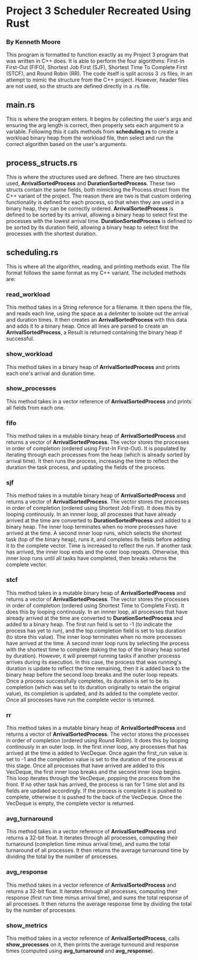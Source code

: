 # Project 3 Scheduler Recreated Using Rust
### By Kenneth Moore

This program is formatted to function exactly as my Project 3 program that was written in C++ does. It is able to perform the four algorithms: First-In First-Out (FIFO), Shortest Job First (SJF), Shortest Time To Complete First (STCF), and Round Robin (RR).
The code itself is split across 3 .rs files, in an attempt to mimic the structure from the C++ project. However, header files are not used, so the structs are defined directly in a .rs file.

## main.rs

This is where the program enters. It begins by collecting the user's args and ensuring the arg length is correct, then properly sets each argument to a variable. Following this it calls methods from **scheduling.rs** to create a workload binary heap from the workload file, then select and run the correct algorithm based on the user's arguments.

## process_structs.rs

This is where the structures used are defined. There are two structures used, **ArrivalSortedProcess** and **DurationSortedProcess**. These two structs contain the same fields, both mimicking the Process struct from the C++ variant of the project. The reason there are two is that custom ordering functionality is defined for each process, so that when they are used in a binary heap, they can be correctly ordered. **ArrivalSortedProcess** is defined to be sorted by its arrival, allowing a binary heap to select first the processes with the lowest arrival time. **DurationSortedProcess** is defined to be sorted by its duration field, allowing a binary heap to select first the processes with the shortest duration.

## scheduling.rs

This is where all the algorithm, reading, and printing methods exist. The file format follows the same format as my C++ variant. The included methods are:
### read_workload
This method takes in a String reference for a filename. It then opens the file, and reads each line, using the space as a delimiter to isolate out the arrival and duration times. It then creates an **ArrivalSortedProcess** with this data and adds it to a binary heap. Once all lines are parsed to create an **ArrivalSortedProcess**, a Result is returned containing the binary heap if successful.
### show_workload
This method takes in a binary heap of **ArrivalSortedProcess** and prints each one's arrival and duration time.
### show_processes
This method takes in a vector reference of **ArrivalSortedProcess** and prints all fields from each one.
### fifo
This method takes in a mutable binary heap of **ArrivalSortedProcess** and returns a vector of **ArrivalSortedProcess**. The vector stores the processes in order of completion (ordered using First-In First-Out). It is populated by iterating through each processes from the heap (which is already sorted by arrival time). It then runs the process, increasing the time to reflect the duration the task process, and updating the fields of the process.
### sjf
This method takes in a mutable binary heap of **ArrivalSortedProcess** and returns a vector of **ArrivalSortedProcess**. The vector stores the processes in order of completion (ordered using Shortest Job First). It does this by looping continously. In an innner loop, all processes that have already arrived at the time are converted to **DurationSortedProcess** and added to a binary heap. The inner loop terminates when no more processes have arrived at the time. A second inner loop runs, which selects the shortest task (top of the binary heap), runs it, and completes its fields before adding it to the complete vector. Time is increased to reflect the run. If another task has arrived, the inner loop ends and the outer loop repeats. Otherwise, this inner loop runs until all tasks have completed, then breaks returns the complete vector. 
### stcf
This method takes in a mutable binary heap of **ArrivalSortedProcess** and returns a vector of **ArrivalSortedProcess**. The vector stores the processes in order of completion (ordered using Shortest Time to Complete First). It does this by looping continously. In an innner loop, all processes that have already arrived at the time are converted to **DurationSortedProcess** and added to a binary heap. The first run field is set to -1 (to indicate the process has yet to run), and the top.completion field is set to top.duration (to store this value). The inner loop terminates when no more processes have arrived at the time. A second inner loop runs by selecting the process with the shortest time to complete (taking the top of the binary heap sorted by duration). However, it will preempt running tasks if another processs arrives during its execution. In this case, the process that was running's duration is update to reflect the time remaining, then it is added back to the binary heap before the second loop breaks and the outer loop repeats. Once a process successfully completes, its duration is set to be its completion (which was set to its duration originally to retain the original value), its completion is updated, and its added to the complete vector. Once all processes have run the complete vector is returned.
### rr
This method takes in a mutable binary heap of **ArrivalSortedProcess** and returns a vector of **ArrivalSortedProcess**. The vector stores the processes in order of completion (ordered using Round Robin). It does this by looping continously in an outer loop. In the first inner loop, any processes that has arrived at the time is added to VecDeque. Once again the first_run value is set to -1 and the completion value is set to the duration of the process at this stage. Once all processes that have arrived are added to this VecDeque, the first inner loop breaks and the second inner loop begins. This loop iterates through the VecDeque, popping the process from the front. If no other task has arrived, the process is ran for 1 time slot and its fields are updated accordingly. If the process is complete it is pushed to complete, otherwise it is pushed to the back of the VecDeque. Once the VecDeque is empty, the complete vector is returned.
### avg_turnaround
This method takes in a vector reference of **ArrivalSortedProcess** and returns a 32-bit float. It iterates through all processes, computing their turnaround (completion time minus arrival time), and sums the total turnaround of all processes. It then returns the average turnaround time by dividing the total by the number of processes.
### avg_response
This method takes in a vector reference of **ArrivalSortedProcess** and returns a 32-bit float. It iterates through all processes, computing their response (first run time minus arrival time), and sums the total response of all processes. It then returns the average response time by dividing the total by the number of processes.
### show_metrics
This method takes in a vector reference of **ArrivalSortedProcess**, calls **show_processes** on it, then prints the average turnound and response times (computed using **avg_turnaround** and **avg_response**).
